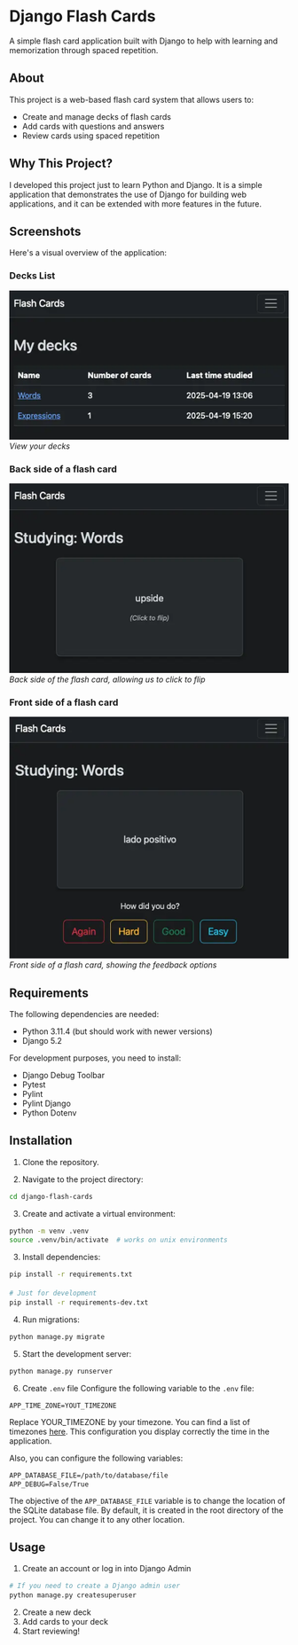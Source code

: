 # Django Flash Cards

A simple flash card application built with Django to help with learning and memorization through spaced repetition.

## About

This project is a web-based flash card system that allows users to:
- Create and manage decks of flash cards
- Add cards with questions and answers
- Review cards using spaced repetition

## Why This Project?

I developed this project just to learn Python and Django. It is a simple application that demonstrates the use of Django for building web applications, and it can be extended with more features in the future.

## Screenshots

Here's a visual overview of the application:

### Decks List
![Decks List](screenshots/01-deck-list.webp)
*View your decks*

### Back side of a flash card
![Back side of a flash card](screenshots/02-flash-card-back.webp)
*Back side of the flash card, allowing us to click to flip*

### Front side of a flash card
![Back side of a flash card](screenshots/03-flash-card-front.webp)
*Front side of a flash card, showing the feedback options*

## Requirements

The following dependencies are needed:

- Python 3.11.4 (but should work with newer versions)
- Django 5.2

For development purposes, you need to install:

- Django Debug Toolbar
- Pytest
- Pylint
- Pylint Django
- Python Dotenv

## Installation

1. Clone the repository.

2. Navigate to the project directory:
```bash
cd django-flash-cards
```

3. Create and activate a virtual environment:
```bash
python -m venv .venv
source .venv/bin/activate  # works on unix environments
```

3. Install dependencies:
```bash
pip install -r requirements.txt

# Just for development
pip install -r requirements-dev.txt
```

4. Run migrations:
```bash
python manage.py migrate
```

5. Start the development server:
```bash
python manage.py runserver
```

6. Create `.env` file 
Configure the following variable to the `.env` file:
```.env
APP_TIME_ZONE=YOUT_TIMEZONE
```

Replace YOUR_TIMEZONE by your timezone. You can find a list of timezones [here](https://en.wikipedia.org/wiki/List_of_tz_database_time_zones). This configuration you display correctly the time in the application.

Also, you can configure the following variables:
```.env
APP_DATABASE_FILE=/path/to/database/file
APP_DEBUG=False/True
```

The objective of the `APP_DATABASE_FILE` variable is to change the location of the SQLite database file. By default, it is created in the root directory of the project. You can change it to any other location.

## Usage

1. Create an account or log in into Django Admin
```bash
# If you need to create a Django admin user
python manage.py createsuperuser
```
2. Create a new deck
3. Add cards to your deck
4. Start reviewing!
